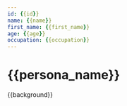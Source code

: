 ```yaml
---
id: {{id}}
name: {{name}}
first_name: {{first_name}}
age: {{age}}
occupation: {{occupation}}
---
```


# {{persona_name}}

<!-- Describe the persona who's gonna use application -->

{{background}}
